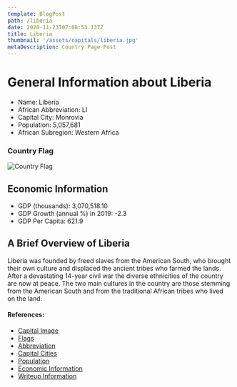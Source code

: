 ```yaml
---
template: BlogPost
path: /liberia
date: 2020-11-23T07:08:53.137Z
title: Liberia
thumbnail: '/assets/capitals/liberia.jpg'
metaDescription: Country Page Post
---
```


# General Information about Liberia

- Name: Liberia
- African Abbreviation: LI
- Capital City: Monrovia
- Population: 5,057,681
- African Subregion: Western Africa

### Country Flag
![Country Flag](https://raw.githubusercontent.com/hjnilsson/country-flags/master/png1000px/lr.png)

## Economic Information
 - GDP (thousands): 3,070,518.10
 - GDP Growth (annual %) in 2019: -2.3
 - GDP Per Capita: 621.9

## A Brief Overview of Liberia

Liberia was founded by freed slaves from the American South, who brought their own culture and displaced the ancient tribes who farmed the lands. After a devastating 14-year civil war the diverse ethnicities of the country are now at peace. The two main cultures in the country are those stemming from the American South and from the traditional African tribes who lived on the land.

#### References:
- [Capital Image](https://cdn.britannica.com/10/210210-050-A31F0882/Monrovia-Liberia.jpg)
- [Flags](https://github.com/hjnilsson/country-flags)
- [Abbreviation](https://planetarynames.wr.usgs.gov/Abbreviations)
- [Capital Cities](https://www.nationsonline.org/oneworld/capitals_africa.htm)
- [Population](https://www.worldometers.info/population/countries-in-africa-by-population/)
- [Economic Information](https://data.worldbank.org/)
- [Writeup Information](https://www.iexplore.com/articles/travel-guides/africa/liberia/history-and-culture)
